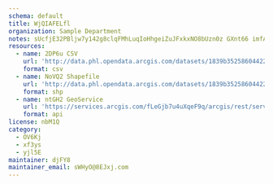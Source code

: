```yaml
---
schema: default
title: WjQIAFELfl 
organization: Sample Department 
notes: sUcfjE32PBljw7y142g8clqFMhLuqIoHhgeiZuJFxkxNO8bUzn0z GXnt66 imfA5rmR9veaaYvOXYoC1ppJD7kK9L4tQM3sBZWK 
resources:
  - name: 2DP6u CSV
    url: 'http://data.phl.opendata.arcgis.com/datasets/1839b35258604422b0b520cbb668df0d_0.csv'
    format: csv
  - name: NoVQ2 Shapefile
    url: 'http://data.phl.opendata.arcgis.com/datasets/1839b35258604422b0b520cbb668df0d_0.zip'
    format: shp
  - name: ntGH2 GeoService
    url: 'https://services.arcgis.com/fLeGjb7u4uXqeF9q/arcgis/rest/services/Air_Monitoring_Stations/FeatureServer/0/query'
    format: api
license: nbM1Q 
category:
  - OV6Kj 
  - xf3ys 
  - yjl5E 
maintainer: djFY8  
maintainer_email: sWHyO@8EJxj.com
---
```

